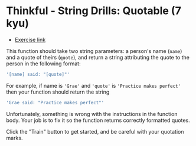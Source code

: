 # Thinkful - String Drills: Quotable (7 kyu)

- [Exercise link](https://www.codewars.com/kata/5859c82bd41fc6207900007a)

This function should take two string parameters: a person's name (`name`) and a quote of theirs (`quote`), and return a string attributing the quote to the person in the following format:

```javascript
'[name] said: "[quote]"'
```

For example, if name is `'Grae'` and `'quote'` is `'Practice makes perfect'` then your function should return the string

```javascript
'Grae said: "Practice makes perfect"'
```

Unfortunately, something is wrong with the instructions in the function body. Your job is to fix it so the function returns correctly formatted quotes.

Click the "Train" button to get started, and be careful with your quotation marks.


